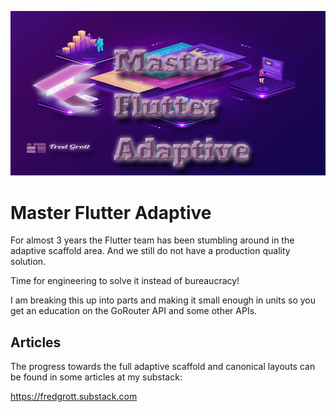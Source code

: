 ![thumbnail](./media/thumbnail.png)

# Master Flutter Adaptive

For almost 3 years the Flutter team has been stumbling around in the adaptive scaffold area. And we still do not have a production quality solution.

Time for engineering to solve it instead of bureaucracy!

I am breaking this up into parts and making it small enough in units so you get an education on the GoRouter API and some other APIs.



## Articles

The progress towards the full adaptive scaffold and canonical layouts can be found in some articles at my substack:

https://fredgrott.substack.com

